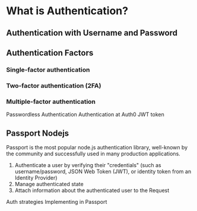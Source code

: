 # What is Authentication?


## Authentication with Username and Password

## Authentication Factors
### Single-factor authentication
### Two-factor authentication (2FA)
### Multiple-factor authentication


Passwordless Authentication
Authentication at Auth0
JWT token

## Passport Nodejs
Passport is the most popular node.js authentication library, well-known by the community and successfully used in many production applications.
1. Authenticate a user by verifying their "credentials" (such as username/password, JSON Web Token (JWT), or identity token from an Identity Provider)
2. Manage authenticated state
3. Attach information about the authenticated user to the Request

Auth strategies Implementing in Passport 


 
